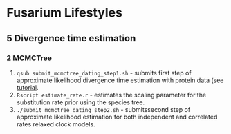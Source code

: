# Fusarium Lifestyles

## 5 Divergence time estimation
### 2 MCMCTree

1. `qsub submit_mcmctree_dating_step1.sh` - submits first step of approximate likelihood divergence time estimation with protein data (see [tutorial](http://abacus.gene.ucl.ac.uk/software/MCMCtree.Tutorials.pdf).
2. `Rscript estimate_rate.r` - estimates the scaling parameter for the substitution rate prior using the species tree.
3. `./submit_mcmctree_dating_step2.sh` - submitssecond step of approximate likelihood estimation for both independent and correlated rates relaxed clock models.

